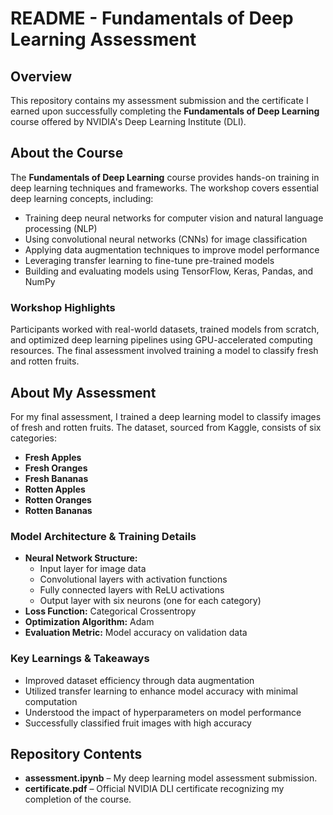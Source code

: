 # README - Fundamentals of Deep Learning Assessment

## Overview
This repository contains my assessment submission and the certificate I earned upon successfully completing the **Fundamentals of Deep Learning** course offered by NVIDIA's Deep Learning Institute (DLI).

## About the Course
The **Fundamentals of Deep Learning** course provides hands-on training in deep learning techniques and frameworks. The workshop covers essential deep learning concepts, including:
- Training deep neural networks for computer vision and natural language processing (NLP)
- Using convolutional neural networks (CNNs) for image classification
- Applying data augmentation techniques to improve model performance
- Leveraging transfer learning to fine-tune pre-trained models
- Building and evaluating models using TensorFlow, Keras, Pandas, and NumPy

### Workshop Highlights
Participants worked with real-world datasets, trained models from scratch, and optimized deep learning pipelines using GPU-accelerated computing resources. The final assessment involved training a model to classify fresh and rotten fruits.

## About My Assessment
For my final assessment, I trained a deep learning model to classify images of fresh and rotten fruits. The dataset, sourced from Kaggle, consists of six categories:
- **Fresh Apples**
- **Fresh Oranges**
- **Fresh Bananas**
- **Rotten Apples**
- **Rotten Oranges**
- **Rotten Bananas**

### Model Architecture & Training Details
- **Neural Network Structure:**
  - Input layer for image data
  - Convolutional layers with activation functions
  - Fully connected layers with ReLU activations
  - Output layer with six neurons (one for each category)
- **Loss Function:** Categorical Crossentropy
- **Optimization Algorithm:** Adam
- **Evaluation Metric:** Model accuracy on validation data

### Key Learnings & Takeaways
- Improved dataset efficiency through data augmentation
- Utilized transfer learning to enhance model accuracy with minimal computation
- Understood the impact of hyperparameters on model performance
- Successfully classified fruit images with high accuracy

## Repository Contents
- **assessment.ipynb** – My deep learning model assessment submission.
- **certificate.pdf** – Official NVIDIA DLI certificate recognizing my completion of the course.
